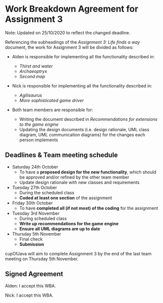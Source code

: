 # Work Breakdown Agreement for Assignment 3

Note: Updated on 25/10/2020 to reflect the changed deadline.

Referencing the subheadings of the *Assignment 3: Life finds a way* document, the work for Assignment 3 will be divided as follows:

- Alden is responsible for implementing all the functionality described in:
  - *Thirst and water*
  - *Archaeoptryx*
  - *Second map*

- Nick is responsible for implementing all the functionality described in:
  - *Agilisaurus*
  - *More sophisticated game driver*

- Both team members are responsible for:
  - Writing the document described in *Recommendations for extensions to the game engine*
  - Updating the design documents (i.e. design rationale, UML class diagram, UML communication diagrams) for the changes each person implements

## Deadlines & Team meeting schedule
- Saturday 24th October
  - To have a **proposed design for the new functionality**, which should be approved and/or refined by the other team member
  - Update design rationale with new classes and requirements
- Tuesday 27th October
  - During the scheduled class
  - **Coded at least one section** of the assignment
- Friday 30th October
  - To have **completed all (if not most) of the coding** for the assignment
- Tuesday 3rd November
  - During scheduled class
  - **Write up recommendations for the game engine**
  - **Ensure all UML diagrams are up to date**
- Thursday 5th November
  - Final check
  - **Submission**

cupOfJava will aim to complete Assignment 3 by the end of the last team meeting on Thursday 5th November.

## Signed Agreement

Alden: I accept this WBA.

Nick: I accept this WBA.